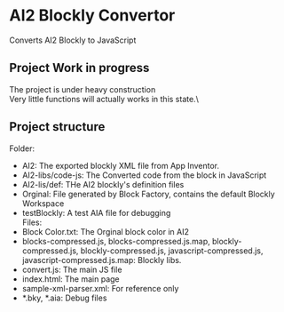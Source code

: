 # AI2 Blockly Convertor
 Converts AI2 Blockly to JavaScript
## Project Work in progress
 The project is under heavy construction\
 Very little functions will actually works in this state.\

## Project structure
 Folder:
 - AI2: The exported blockly XML file from App Inventor.
 - AI2-libs/code-js: The Converted code from the block in JavaScript
 - AI2-lis/def: THe AI2 blockly's definition files
 - Orginal: File generated by Block Factory, contains the default Blockly Workspace
 - testBlockly: A test AIA file for debugging\
 Files:
 - Block Color.txt: The Orginal block color in AI2
 - blocks-compressed.js, blocks-compressed.js.map, blockly-compressed.js, blockly-compressed.js, javascript-compressed.js, javascript-compressed.js.map: Blockly libs.
 - convert.js: The main JS file
 - index.html: The main page
 - sample-xml-parser.xml: For reference only
 - *.bky, *.aia: Debug files
 
 
